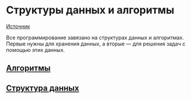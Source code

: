 # Структуры данных и алгоритмы
[Источник](https://codechick.io/tutorials/dsa)

Все программирование завязано на структурах данных и алгоритмах. Первые нужны для хранения данных, а вторые — для решения задач с помощью этих данных.

## [Алгоритмы]()
## [Структура данных]()